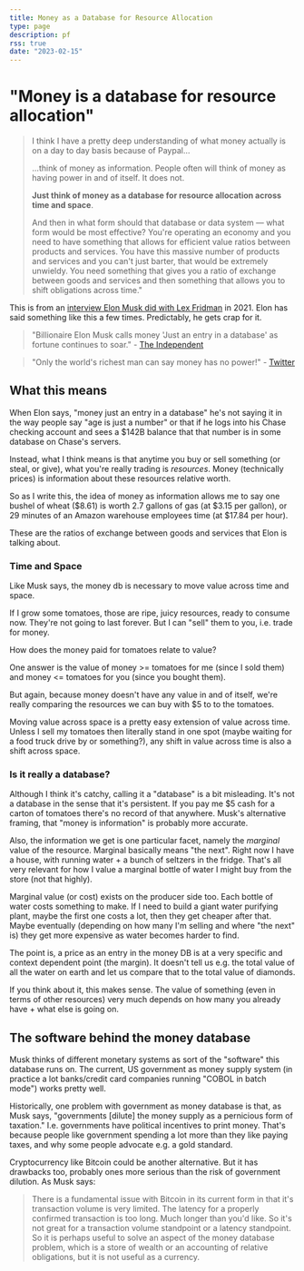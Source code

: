 ```yaml
---
title: Money as a Database for Resource Allocation
type: page
description: pf
rss: true
date: "2023-02-15"
---
```


# "Money is a database for resource allocation"

> I think I have a pretty deep understanding of what money actually is on a day
> to day basis because of Paypal...
>
>...think of money as information. People often will think of money as having
power in and of itself. It does not.
> 
> **Just think of money as a database for resource allocation across time and
> space**.
>
> And then in what form should that database or data system — what form would
> be most effective? You're operating an economy and you need to have something
> that allows for efficient value ratios between products and services. You
> have this massive number of products and services and you can't just barter,
> that would be extremely unwieldy. You need something that gives you a ratio
> of exchange between goods and services and then something that allows you to
> shift obligations across time."

This is from an [interview Elon Musk did with Lex Fridman](https://www.youtube.com/watch?v=DxREm3s1scA) in 2021. Elon has said
something like this a few times. Predictably, he gets crap for it.

> "Billionaire Elon Musk calls money 'Just an entry in a database' as fortune
  continues to soar." - [The Independent](https://www.independent.co.uk/space/musk-tesla-founder-spacex-money-b1768311.html)

> "Only the world's richest man can say money has no power!" - [Twitter](https://www.hindustantimes.com/world-news/elon-musk-s-money-doesn-t-have-power-video-goes-viral-watch-101658635350679.html)

## What this means
When Elon says, "money just an entry in a database" he's not saying it in the
way people say "age is just a number" or that if he logs into his Chase
checking account and sees a $142B balance that that number is in some database
on Chase's servers.

Instead, what I think means is that anytime you buy or sell something (or
steal, or give), what you're really trading is *resources*. Money (technically
prices) is information about these resources relative worth.

So as I write this, the idea of money as information allows me to say one
bushel of wheat ($8.61) is worth 2.7 gallons of gas (at $3.15 per gallon), or
29 minutes of an Amazon warehouse employees time (at $17.84 per hour).

These are the ratios of exchange between goods and services that Elon is talking
about.

### Time and Space
Like Musk says, the money db is necessary to move value across time and space.

If I grow some tomatoes, those are ripe, juicy resources, ready to consume now.
They're not going to last forever. But I can "sell" them to you, i.e. trade for
money. 

How does the money paid for tomatoes relate to value?

One answer is the value of money >= tomatoes for me (since I sold them) and
money <= tomatoes for you (since you bought them).

But again, because money doesn't have any value in and of itself, we're really
comparing the resources we can buy with $5 to to the tomatoes.

Moving value across space is a pretty easy extension of value across time.
Unless I sell my tomatoes then literally stand in one spot (maybe waiting for
a food truck drive by or something?), any shift in value across time is also a
shift across space.

### Is it really a database?
Although I think it's catchy, calling it a "database" is a bit misleading. It's
not a database in the sense that it's persistent. If you pay me $5 cash for a
carton of tomatoes there's no record of that anywhere. Musk's alternative
framing, that "money is information" is probably more accurate.

Also, the information we get is one particular facet, namely the *marginal*
value of the resource. Marginal basically means "the next". Right now I have a
house, with running water + a bunch of seltzers in the fridge. That's all very
relevant for how I value a marginal bottle of water I might buy from the store
(not that highly).

Marginal value (or cost) exists on the producer side too. Each bottle of water
costs something to make. If I need to build a giant water purifying plant,
maybe the first one costs a lot, then they get cheaper after that. Maybe
eventually (depending on how many I'm selling and where "the next" is) they get
more expensive as water becomes harder to find.

The point is, a price as an entry in the money DB is at a very specific and
context dependent point (the margin). It doesn't tell us e.g. the total value
of all the water on earth and let us compare that to the total value of
diamonds.

If you think about it, this makes sense. The value of something (even in terms
of other resources) very much depends on how many you already have + what else
is going on.

## The software behind the money database
Musk thinks of different monetary systems as sort of the "software" this
database runs on. The current, US government as money supply system (in
practice a lot banks/credit card companies running "COBOL in batch mode") works
pretty well.

Historically, one problem with government as money database is that, as Musk
says, "governments [dilute] the money supply as a pernicious form of taxation."
I.e. governments have political incentives to print money. That's because
people like government spending a lot more than they like paying taxes, and why
some people advocate e.g. a gold standard.

Cryptocurrency like Bitcoin could be another alternative. But it has drawbacks
too, probably ones more serious than the risk of government dilution. As Musk
says:

> There is a fundamental issue with Bitcoin in its current form in that it's
> transaction volume is very limited. The latency for a properly confirmed
> transaction is too long. Much longer than you'd like. So it's not great for a
> transaction volume standpoint or a latency standpoint. So it is perhaps
> useful to solve an aspect of the money database problem, which is a store of
> wealth or an accounting of relative obligations, but it is not useful as a
> currency.

